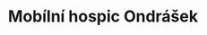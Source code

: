 ---
id: f993a4d7-b736-47bb-a2f9-2c958e0905fc
title: "Mobílní hospic Ondrášek"
price: 23133
year: 2015
description: "undefined"
kouskovani: true
locationName: undefined
position:
  lng: 18.2349357338131
  lat: 49.79280412731234
---